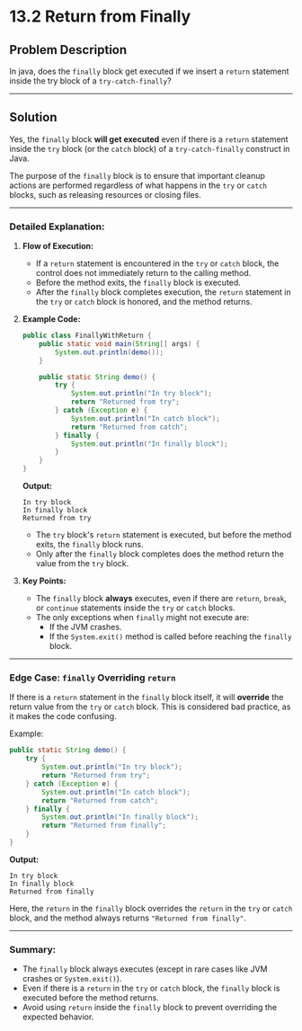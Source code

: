 # 13.2 Return from Finally

## Problem Description
In java, does the `finally` block get executed if we insert a `return` statement inside the try block of a `try-catch-finally`?

---

## Solution

Yes, the `finally` block **will get executed** even if there is a `return` statement inside the `try` block (or the `catch` block) of a `try-catch-finally` construct in Java. 

The purpose of the `finally` block is to ensure that important cleanup actions are performed regardless of what happens in the `try` or `catch` blocks, such as releasing resources or closing files.

---

### Detailed Explanation:

1. **Flow of Execution:**
   - If a `return` statement is encountered in the `try` or `catch` block, the control does not immediately return to the calling method. 
   - Before the method exits, the `finally` block is executed.
   - After the `finally` block completes execution, the `return` statement in the `try` or `catch` block is honored, and the method returns.

2. **Example Code:**

   ```java
   public class FinallyWithReturn {
       public static void main(String[] args) {
           System.out.println(demo());
       }

       public static String demo() {
           try {
               System.out.println("In try block");
               return "Returned from try";
           } catch (Exception e) {
               System.out.println("In catch block");
               return "Returned from catch";
           } finally {
               System.out.println("In finally block");
           }
       }
   }
   ```

   **Output:**
   ```
   In try block
   In finally block
   Returned from try
   ```

   - The `try` block's `return` statement is executed, but before the method exits, the `finally` block runs. 
   - Only after the `finally` block completes does the method return the value from the `try` block.

3. **Key Points:**
   - The `finally` block **always** executes, even if there are `return`, `break`, or `continue` statements inside the `try` or `catch` blocks.
   - The only exceptions when `finally` might not execute are:
     - If the JVM crashes.
     - If the `System.exit()` method is called before reaching the `finally` block.

---

### Edge Case: `finally` Overriding `return`

If there is a `return` statement in the `finally` block itself, it will **override** the return value from the `try` or `catch` block. This is considered bad practice, as it makes the code confusing.

Example:

```java
public static String demo() {
    try {
        System.out.println("In try block");
        return "Returned from try";
    } catch (Exception e) {
        System.out.println("In catch block");
        return "Returned from catch";
    } finally {
        System.out.println("In finally block");
        return "Returned from finally";
    }
}
```

**Output:**
```
In try block
In finally block
Returned from finally
```

Here, the `return` in the `finally` block overrides the `return` in the `try` or `catch` block, and the method always returns `"Returned from finally"`.

---

### Summary:
- The `finally` block always executes (except in rare cases like JVM crashes or `System.exit()`).
- Even if there is a `return` in the `try` or `catch` block, the `finally` block is executed before the method returns.
- Avoid using `return` inside the `finally` block to prevent overriding the expected behavior.
